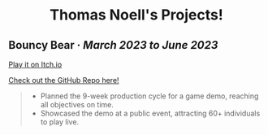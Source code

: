 <h1 align="center">Thomas Noell's Projects!</h1>

<h2><strong>Bouncy Bear</strong> · <em>March 2023 to June 2023</em></h2>

[Play it on Itch.io](https://officialthomas.itch.io/bouncybear)

[Check out the GitHub Repo here!](https://officialthomas.itch.io/bouncybear)

> - Planned the 9-week production cycle for a game demo, reaching all objectives on time. 
> - Showcased the demo at a public event, attracting 60+ individuals to play live.
